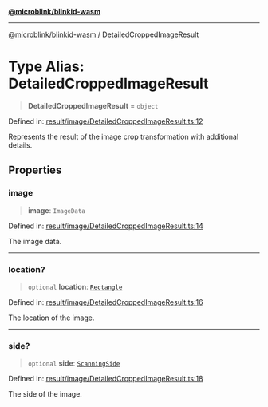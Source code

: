 [**@microblink/blinkid-wasm**](../README.md)

***

[@microblink/blinkid-wasm](../README.md) / DetailedCroppedImageResult

# Type Alias: DetailedCroppedImageResult

> **DetailedCroppedImageResult** = `object`

Defined in: [result/image/DetailedCroppedImageResult.ts:12](https://github.com/BlinkID/blinkid-web/blob/main/packages/blinkid-wasm/src/result/image/DetailedCroppedImageResult.ts)

Represents the result of the image crop transformation with additional
details.

## Properties

### image

> **image**: `ImageData`

Defined in: [result/image/DetailedCroppedImageResult.ts:14](https://github.com/BlinkID/blinkid-web/blob/main/packages/blinkid-wasm/src/result/image/DetailedCroppedImageResult.ts)

The image data.

***

### location?

> `optional` **location**: [`Rectangle`](Rectangle.md)

Defined in: [result/image/DetailedCroppedImageResult.ts:16](https://github.com/BlinkID/blinkid-web/blob/main/packages/blinkid-wasm/src/result/image/DetailedCroppedImageResult.ts)

The location of the image.

***

### side?

> `optional` **side**: [`ScanningSide`](ScanningSide.md)

Defined in: [result/image/DetailedCroppedImageResult.ts:18](https://github.com/BlinkID/blinkid-web/blob/main/packages/blinkid-wasm/src/result/image/DetailedCroppedImageResult.ts)

The side of the image.
